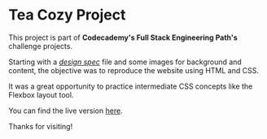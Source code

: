 # Tea Cozy Project

This project is part of **Codecademy's Full Stack Engineering Path's** challenge projects.

Starting with a [*design spec*](https://content.codecademy.com/courses/freelance-1/unit-4/img-tea-cozy-redline.jpg) file and some images for background and content, the objective was to reproduce the website using HTML and CSS.

It was a great opportunity to practice intermediate CSS concepts like the Flexbox layout tool.

You can find the live version [here](https://pedro-freddi.github.io/tea-cozy/).

Thanks for visiting!
